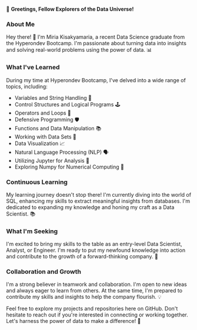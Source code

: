 👋 **Greetings, Fellow Explorers of the Data Universe!**

### About Me
Hey there! 👋 I'm Miria Kisakyamaria, a recent Data Science graduate from the Hyperondev Bootcamp. I'm passionate about turning data into insights and solving real-world problems using the power of data. 📊

### What I've Learned
During my time at Hyperondev Bootcamp, I've delved into a wide range of topics, including:
- Variables and String Handling 📝
- Control Structures and Logical Programs 🕹️
- Operators and Loops 🔄
- Defensive Programming 🛡️
- Functions and Data Manipulation 📚
- Working with Data Sets 📂
- Data Visualization 📈
- Natural Language Processing (NLP) 🗣️
- Utilizing Jupyter for Analysis 📓
- Exploring Numpy for Numerical Computing 🔢

### Continuous Learning
My learning journey doesn't stop there! I'm currently diving into the world of SQL, enhancing my skills to extract meaningful insights from databases. I'm dedicated to expanding my knowledge and honing my craft as a Data Scientist. 📚

### What I'm Seeking
I'm excited to bring my skills to the table as an entry-level Data Scientist, Analyst, or Engineer. I'm ready to put my newfound knowledge into action and contribute to the growth of a forward-thinking company. 🚀

### Collaboration and Growth
I'm a strong believer in teamwork and collaboration. I'm open to new ideas and always eager to learn from others. At the same time, I'm prepared to contribute my skills and insights to help the company flourish. 💡

Feel free to explore my projects and repositories here on GitHub. Don't hesitate to reach out if you're interested in connecting or working together. Let's harness the power of data to make a difference! 🌟
